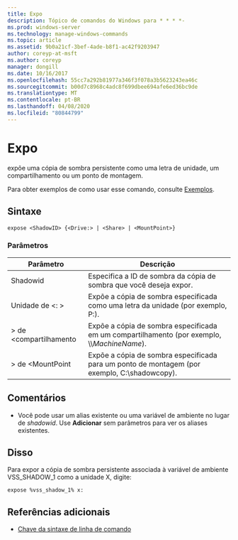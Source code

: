 ```yaml
---
title: Expo
description: Tópico de comandos do Windows para * * * *-
ms.prod: windows-server
ms.technology: manage-windows-commands
ms.topic: article
ms.assetid: 9b0a21cf-3bef-4ade-b8f1-ac42f9203947
author: coreyp-at-msft
ms.author: coreyp
manager: dongill
ms.date: 10/16/2017
ms.openlocfilehash: 55cc7a292b81977a346f3f078a3b5623243ea46c
ms.sourcegitcommit: b00d7c8968c4adc8f699dbee694afe6ed36bc9de
ms.translationtype: MT
ms.contentlocale: pt-BR
ms.lasthandoff: 04/08/2020
ms.locfileid: "80844799"
---
```

# <a name="expose"></a>Expo



expõe uma cópia de sombra persistente como uma letra de unidade, um compartilhamento ou um ponto de montagem.

Para obter exemplos de como usar esse comando, consulte [Exemplos](#BKMK_examples).

## <a name="syntax"></a>Sintaxe

```
expose <ShadowID> {<Drive:> | <Share> | <MountPoint>}
```

### <a name="parameters"></a>Parâmetros

|Parâmetro|Descrição|
|---------|-----------|
|Shadowid|Especifica a ID de sombra da cópia de sombra que você deseja expor.|
|Unidade de \<: >|Expõe a cópia de sombra especificada como uma letra da unidade (por exemplo, P:).|
|> de \<compartilhamento|Expõe a cópia de sombra especificada em um compartilhamento (por exemplo, \\\\*MachineName*\).|
|> de \<MountPoint|Expõe a cópia de sombra especificada para um ponto de montagem (por exemplo, C:\shadowcopy\).|

## <a name="remarks"></a>Comentários

-   Você pode usar um alias existente ou uma variável de ambiente no lugar de *shadowid*. Use **Adicionar** sem parâmetros para ver os aliases existentes.

## <a name="examples"></a><a name=BKMK_examples></a>Disso

Para expor a cópia de sombra persistente associada à variável de ambiente VSS_SHADOW_1 como a unidade X, digite:
```
expose %vss_shadow_1% x:
```

## <a name="additional-references"></a>Referências adicionais

- [Chave da sintaxe de linha de comando](command-line-syntax-key.md)
